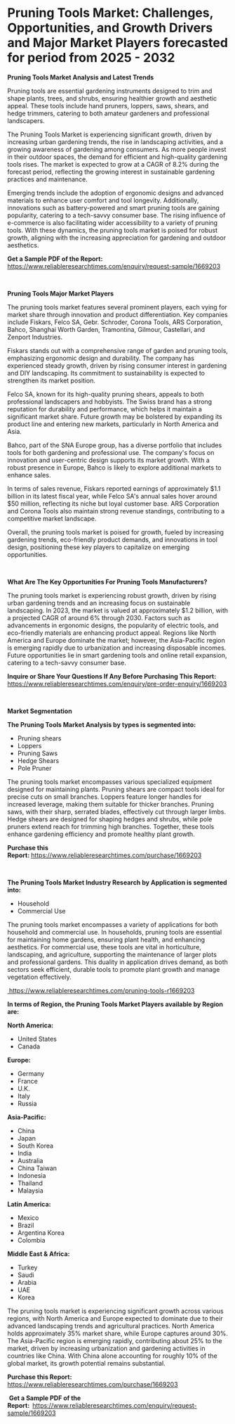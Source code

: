 <p><h1>Pruning Tools Market: Challenges, Opportunities, and Growth Drivers and Major Market Players forecasted for period from 2025 - 2032</h1></p><p><strong>Pruning Tools Market Analysis and Latest Trends</strong></p>
<p><p>Pruning tools are essential gardening instruments designed to trim and shape plants, trees, and shrubs, ensuring healthier growth and aesthetic appeal. These tools include hand pruners, loppers, saws, shears, and hedge trimmers, catering to both amateur gardeners and professional landscapers. </p><p>The Pruning Tools Market is experiencing significant growth, driven by increasing urban gardening trends, the rise in landscaping activities, and a growing awareness of gardening among consumers. As more people invest in their outdoor spaces, the demand for efficient and high-quality gardening tools rises. The market is expected to grow at a CAGR of 8.2% during the forecast period, reflecting the growing interest in sustainable gardening practices and maintenance. </p><p>Emerging trends include the adoption of ergonomic designs and advanced materials to enhance user comfort and tool longevity. Additionally, innovations such as battery-powered and smart pruning tools are gaining popularity, catering to a tech-savvy consumer base. The rising influence of e-commerce is also facilitating wider accessibility to a variety of pruning tools. With these dynamics, the pruning tools market is poised for robust growth, aligning with the increasing appreciation for gardening and outdoor aesthetics.</p></p>
<p><strong>Get a Sample PDF of the Report:&nbsp;</strong> <a href="https://www.reliableresearchtimes.com/enquiry/request-sample/1669203?utm_campaign=2232&utm_medium=2&utm_source=Github&utm_content=ia&utm_term=16042025&utm_id=pruning-tools">https://www.reliableresearchtimes.com/enquiry/request-sample/1669203</a></p>
<p>&nbsp;</p>
<p><strong>Pruning Tools Major Market Players</strong></p>
<p><p>The pruning tools market features several prominent players, each vying for market share through innovation and product differentiation. Key companies include Fiskars, Felco SA, Gebr. Schroder, Corona Tools, ARS Corporation, Bahco, Shanghai Worth Garden, Tramontina, Gilmour, Castellari, and Zenport Industries.</p><p>Fiskars stands out with a comprehensive range of garden and pruning tools, emphasizing ergonomic design and durability. The company has experienced steady growth, driven by rising consumer interest in gardening and DIY landscaping. Its commitment to sustainability is expected to strengthen its market position.</p><p>Felco SA, known for its high-quality pruning shears, appeals to both professional landscapers and hobbyists. The Swiss brand has a strong reputation for durability and performance, which helps it maintain a significant market share. Future growth may be bolstered by expanding its product line and entering new markets, particularly in North America and Asia.</p><p>Bahco, part of the SNA Europe group, has a diverse portfolio that includes tools for both gardening and professional use. The company's focus on innovation and user-centric design supports its market growth. With a robust presence in Europe, Bahco is likely to explore additional markets to enhance sales.</p><p>In terms of sales revenue, Fiskars reported earnings of approximately $1.1 billion in its latest fiscal year, while Felco SA's annual sales hover around $50 million, reflecting its niche but loyal customer base. ARS Corporation and Corona Tools also maintain strong revenue standings, contributing to a competitive market landscape.</p><p>Overall, the pruning tools market is poised for growth, fueled by increasing gardening trends, eco-friendly product demands, and innovations in tool design, positioning these key players to capitalize on emerging opportunities.</p></p>
<p>&nbsp;</p>
<p><strong>What Are The Key Opportunities For Pruning Tools Manufacturers?</strong></p>
<p><p>The pruning tools market is experiencing robust growth, driven by rising urban gardening trends and an increasing focus on sustainable landscaping. In 2023, the market is valued at approximately $1.2 billion, with a projected CAGR of around 6% through 2030. Factors such as advancements in ergonomic designs, the popularity of electric tools, and eco-friendly materials are enhancing product appeal. Regions like North America and Europe dominate the market; however, the Asia-Pacific region is emerging rapidly due to urbanization and increasing disposable incomes. Future opportunities lie in smart gardening tools and online retail expansion, catering to a tech-savvy consumer base.</p></p>
<p><strong>Inquire or Share Your Questions If Any Before Purchasing This Report:</strong> <a href="https://www.reliableresearchtimes.com/enquiry/pre-order-enquiry/1669203?utm_campaign=2232&utm_medium=2&utm_source=Github&utm_content=ia&utm_term=16042025&utm_id=pruning-tools">https://www.reliableresearchtimes.com/enquiry/pre-order-enquiry/1669203</a></p>
<p>&nbsp;</p>
<p><strong>Market Segmentation</strong></p>
<p><strong>The Pruning Tools Market Analysis by types is segmented into:</strong></p>
<p><ul><li>Pruning shears</li><li>Loppers</li><li>Pruning Saws</li><li>Hedge Shears</li><li>Pole Pruner</li></ul></p>
<p><p>The pruning tools market encompasses various specialized equipment designed for maintaining plants. Pruning shears are compact tools ideal for precise cuts on small branches. Loppers feature longer handles for increased leverage, making them suitable for thicker branches. Pruning saws, with their sharp, serrated blades, effectively cut through larger limbs. Hedge shears are designed for shaping hedges and shrubs, while pole pruners extend reach for trimming high branches. Together, these tools enhance gardening efficiency and promote healthy plant growth.</p></p>
<p><strong>Purchase this Report:&nbsp;</strong><a href="https://www.reliableresearchtimes.com/purchase/1669203?utm_campaign=2232&utm_medium=2&utm_source=Github&utm_content=ia&utm_term=16042025&utm_id=pruning-tools">https://www.reliableresearchtimes.com/purchase/1669203</a></p>
<p>&nbsp;</p>
<p><strong>The Pruning Tools Market Industry Research by Application is segmented into:</strong></p>
<p><ul><li>Household</li><li>Commercial Use</li></ul></p>
<p><p>The pruning tools market encompasses a variety of applications for both household and commercial use. In households, pruning tools are essential for maintaining home gardens, ensuring plant health, and enhancing aesthetics. For commercial use, these tools are vital in horticulture, landscaping, and agriculture, supporting the maintenance of larger plots and professional gardens. This duality in application drives demand, as both sectors seek efficient, durable tools to promote plant growth and manage vegetation effectively.</p></p>
<p><a href="https://www.reliableresearchtimes.com/pruning-tools-r1669203?utm_campaign=2232&utm_medium=2&utm_source=Github&utm_content=ia&utm_term=16042025&utm_id=pruning-tools">&nbsp;https://www.reliableresearchtimes.com/pruning-tools-r1669203</a></p>
<p><strong>In terms of Region, the Pruning Tools Market Players available by Region are:</strong></p>
<p>
    <p> <strong> North America: </strong>
        <ul>
            <li>United States</li>
            <li>Canada</li>
        </ul>
        </p> 
    <p> <strong> Europe: </strong>
        <ul>
            <li>Germany</li>
            <li>France</li>
            <li>U.K.</li>
            <li>Italy</li>
            <li>Russia</li>
        </ul>
        </p> 
    <p> <strong> Asia-Pacific: </strong>
        <ul>
            <li>China</li>
            <li>Japan</li>
            <li>South Korea</li>
            <li>India</li>
            <li>Australia</li>
            <li>China Taiwan</li>
            <li>Indonesia</li>
            <li>Thailand</li>
            <li>Malaysia</li>
        </ul>
        </p> 
    <p> <strong> Latin America: </strong>
        <ul>
            <li>Mexico</li>
            <li>Brazil</li>
            <li>Argentina Korea</li>
            <li>Colombia</li>
        </ul>
        </p> 
    <p> <strong> Middle East & Africa: </strong>
        <ul>
            <li>Turkey</li>
            <li>Saudi</li>
            <li>Arabia</li>
            <li>UAE</li>
            <li>Korea</li>
        </ul>
    </p>
    </p>
<p><p>The pruning tools market is experiencing significant growth across various regions, with North America and Europe expected to dominate due to their advanced landscaping trends and agricultural practices. North America holds approximately 35% market share, while Europe captures around 30%. The Asia-Pacific region is emerging rapidly, contributing about 25% to the market, driven by increasing urbanization and gardening activities in countries like China. With China alone accounting for roughly 10% of the global market, its growth potential remains substantial.</p></p>
<p><strong>Purchase this Report: </strong><a href="https://www.reliableresearchtimes.com/purchase/1669203?utm_campaign=2232&utm_medium=2&utm_source=Github&utm_content=ia&utm_term=16042025&utm_id=pruning-tools">https://www.reliableresearchtimes.com/purchase/1669203</a></p>
<p>&nbsp;<strong>Get a Sample PDF of the Report:&nbsp;&nbsp;</strong><a href="https://www.reliableresearchtimes.com/enquiry/request-sample/1669203?utm_campaign=2232&utm_medium=2&utm_source=Github&utm_content=ia&utm_term=16042025&utm_id=pruning-tools">https://www.reliableresearchtimes.com/enquiry/request-sample/1669203</a></p>
<p><strong></strong></p>
<p><p></p><p></p><p></p></p>